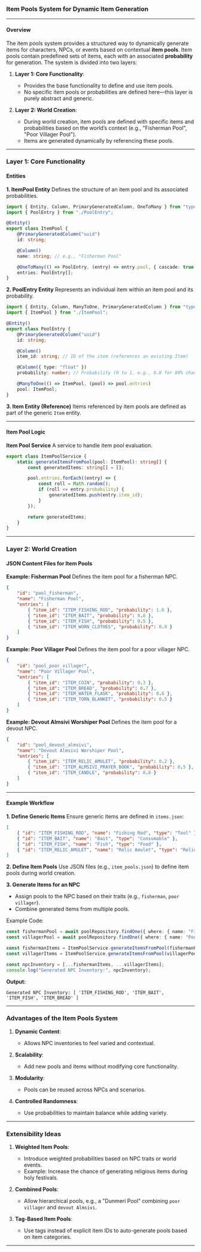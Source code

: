 ### **Item Pools System for Dynamic Item Generation**

---

#### **Overview**

The item pools system provides a structured way to dynamically generate items for characters, NPCs, or events based on contextual **item pools**. Item pools contain predefined sets of items, each with an associated **probability** for generation. The system is divided into two layers:

1. **Layer 1: Core Functionality**:
   - Provides the base functionality to define and use item pools.
   - No specific item pools or probabilities are defined here—this layer is purely abstract and generic.

2. **Layer 2: World Creation**:
   - During world creation, item pools are defined with specific items and probabilities based on the world’s context (e.g., "Fisherman Pool", "Poor Villager Pool").
   - Items are generated dynamically by referencing these pools.

---

### **Layer 1: Core Functionality**

#### **Entities**

**1. ItemPool Entity**
Defines the structure of an item pool and its associated probabilities.

```typescript
import { Entity, Column, PrimaryGeneratedColumn, OneToMany } from "typeorm";
import { PoolEntry } from "./PoolEntry";

@Entity()
export class ItemPool {
    @PrimaryGeneratedColumn("uuid")
    id: string;

    @Column()
    name: string; // e.g., "Fisherman Pool"

    @OneToMany(() => PoolEntry, (entry) => entry.pool, { cascade: true })
    entries: PoolEntry[];
}
```

**2. PoolEntry Entity**
Represents an individual item within an item pool and its probability.

```typescript
import { Entity, Column, ManyToOne, PrimaryGeneratedColumn } from "typeorm";
import { ItemPool } from "./ItemPool";

@Entity()
export class PoolEntry {
    @PrimaryGeneratedColumn("uuid")
    id: string;

    @Column()
    item_id: string; // ID of the item (references an existing Item)

    @Column({ type: "float" })
    probability: number; // Probability (0 to 1, e.g., 0.8 for 80% chance)

    @ManyToOne(() => ItemPool, (pool) => pool.entries)
    pool: ItemPool;
}
```

**3. Item Entity (Reference)**
Items referenced by item pools are defined as part of the generic `Item` entity.

---

#### **Item Pool Logic**

**Item Pool Service**
A service to handle item pool evaluation.

```typescript
export class ItemPoolService {
    static generateItemsFromPool(pool: ItemPool): string[] {
        const generatedItems: string[] = [];

        pool.entries.forEach((entry) => {
            const roll = Math.random();
            if (roll <= entry.probability) {
                generatedItems.push(entry.item_id);
            }
        });

        return generatedItems;
    }
}
```

---

### **Layer 2: World Creation**

#### **JSON Content Files for Item Pools**

**Example: Fisherman Pool**
Defines the item pool for a fisherman NPC.

```json
{
    "id": "pool_fisherman",
    "name": "Fisherman Pool",
    "entries": [
        { "item_id": "ITEM_FISHING_ROD", "probability": 1.0 },
        { "item_id": "ITEM_BAIT", "probability": 0.8 },
        { "item_id": "ITEM_FISH", "probability": 0.5 },
        { "item_id": "ITEM_WORN_CLOTHES", "probability": 0.9 }
    ]
}
```

**Example: Poor Villager Pool**
Defines the item pool for a poor villager NPC.

```json
{
    "id": "pool_poor_villager",
    "name": "Poor Villager Pool",
    "entries": [
        { "item_id": "ITEM_COIN", "probability": 0.3 },
        { "item_id": "ITEM_BREAD", "probability": 0.7 },
        { "item_id": "ITEM_WATER_FLASK", "probability": 0.6 },
        { "item_id": "ITEM_TORN_BLANKET", "probability": 0.5 }
    ]
}
```

**Example: Devout Almsivi Worshiper Pool**
Defines the item pool for a devout NPC.

```json
{
    "id": "pool_devout_almsivi",
    "name": "Devout Almsivi Worshiper Pool",
    "entries": [
        { "item_id": "ITEM_RELIC_AMULET", "probability": 0.2 },
        { "item_id": "ITEM_ALMSIVI_PRAYER_BOOK", "probability": 0.5 },
        { "item_id": "ITEM_CANDLE", "probability": 0.8 }
    ]
}
```

---

#### **Example Workflow**

**1. Define Generic Items**
Ensure generic items are defined in `items.json`:
```json
[
    { "id": "ITEM_FISHING_ROD", "name": "Fishing Rod", "type": "Tool" },
    { "id": "ITEM_BAIT", "name": "Bait", "type": "Consumable" },
    { "id": "ITEM_FISH", "name": "Fish", "type": "Food" },
    { "id": "ITEM_RELIC_AMULET", "name": "Relic Amulet", "type": "Relic" }
]
```

**2. Define Item Pools**
Use JSON files (e.g., `item_pools.json`) to define item pools during world creation.

**3. Generate Items for an NPC**
- Assign pools to the NPC based on their traits (e.g., `fisherman`, `poor villager`).
- Combine generated items from multiple pools.

Example Code:
```typescript
const fishermanPool = await poolRepository.findOne({ where: { name: "Fisherman Pool" }, relations: ["entries"] });
const villagerPool = await poolRepository.findOne({ where: { name: "Poor Villager Pool" }, relations: ["entries"] });

const fishermanItems = ItemPoolService.generateItemsFromPool(fishermanPool);
const villagerItems = ItemPoolService.generateItemsFromPool(villagerPool);

const npcInventory = [...fishermanItems, ...villagerItems];
console.log("Generated NPC Inventory:", npcInventory);
```

**Output:**
```plaintext
Generated NPC Inventory: [ 'ITEM_FISHING_ROD', 'ITEM_BAIT', 'ITEM_FISH', 'ITEM_BREAD' ]
```

---

### **Advantages of the Item Pools System**

1. **Dynamic Content**:
   - Allows NPC inventories to feel varied and contextual.

2. **Scalability**:
   - Add new pools and items without modifying core functionality.

3. **Modularity**:
   - Pools can be reused across NPCs and scenarios.

4. **Controlled Randomness**:
   - Use probabilities to maintain balance while adding variety.

---

### **Extensibility Ideas**

1. **Weighted Item Pools**:
   - Introduce weighted probabilities based on NPC traits or world events.
   - Example: Increase the chance of generating religious items during holy festivals.

2. **Combined Pools**:
   - Allow hierarchical pools, e.g., a "Dunmeri Pool" combining `poor villager` and `devout Almsivi`.

3. **Tag-Based Item Pools**:
   - Use tags instead of explicit item IDs to auto-generate pools based on item categories.

---